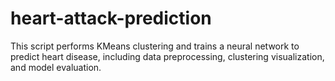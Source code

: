 # heart-attack-prediction
This script performs KMeans clustering and trains a neural network to predict heart disease, including data preprocessing, clustering visualization, and model evaluation.

